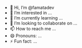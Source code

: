 - 👋 Hi, I’m @famatadev
- 👀 I’m interested in ...
- 🌱 I’m currently learning ...
- 💞️ I’m looking to collaborate on ...
- 📫 How to reach me ...
- 😄 Pronouns: ...
- ⚡ Fun fact: ...

<!---
famatadev/famatadev is a ✨ special ✨ repository because its `README.md` (this file) appears on your GitHub profile.
You can click the Preview link to take a look at your changes.
--->

